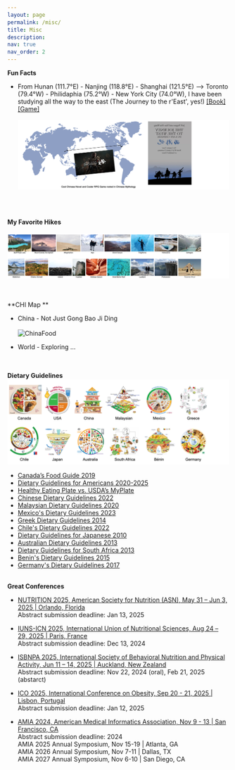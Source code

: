 ```yaml
---
layout: page
permalink: /misc/
title: Misc
description:
nav: true
nav_order: 2
---
```


**Fun Facts**

* From Hunan (111.7°E) - Nanjing (118.8°E) - Shanghai (121.5°E) –> Toronto (79.4°W) - Philidaphia (75.2°W) - New York City (74.0°W), I have been studying all the way to the east (The Journey to the r'East', yes!) <a href='https://en.wikipedia.org/wiki/Journey_to_the_West'>[Book]</a> <a href='https://store.steampowered.com/app/2358720/Black_Myth_Wukong/'>[Game]</a>
<br/><br/>
![Journey](/assets/img/EastGame.png "Journey")
<!--      111.7°E 118.8°E   121.5°E      79.4°W     75.2°W  ,  New York 74.0060° W-->
<!-- * <a href='https://arthurweilu.com/'>Emerging Leader in Marketing Research</a> -->
<br/><br/>

**My Favorite Hikes**
<br/><br/>
![Hiking](/assets/img/Hiking4.png "Hiking")
<br/><br/><br/>

**CHI Map **

* China - Not Just Gong Bao Ji Ding
<br/><br/>
![ChinaFood](/assets/img/ChinaFood.jpg "ChinaFood")

* World - Exploring ...
<br/><br/><br/>

**Dietary Guidelines**
<br/>
![FoodGuide2](/assets/img/FG_12c_ok.png "Dietary Guidelines")
<!-- ![FoodGuide](/assets/img/FG_12c_ok.png "Dietary Guidelines") -->
<!-- [![FoodGuide2](/assets/img/FG_12c_ok.png)](https://food-guide.canada.ca/en/)  -->

* <a href='https://food-guide.canada.ca/en/'>Canada’s Food Guide 2019</a>
* <a href='https://www.dietaryguidelines.gov/sites/default/files/2020-12/Dietary_Guidelines_for_Americans_2020-2025.pdf'>Dietary Guidelines for Americans 2020-2025</a>
* <a href='https://www.hsph.harvard.edu/nutritionsource/healthy-eating-plate-vs-usda-myplate/'>Healthy Eating Plate vs. USDA’s MyPlate</a>
* <a href='http://dg.cnsoc.org/imgnewslist_0602_1.htm'>Chinese Dietary Guidelines 2022</a>
* <a href='https://hq.moh.gov.my/nutrition/wp-content/uploads/2021/07/Web%20MDG.pdf'>Malaysian Dietary Guidelines 2020</a>
* <a href='https://drive.google.com/file/d/1oJ0WBCZfI4ffE1ZtdyQg60snIdFibb98/view?pli=1'>Mexico's Dietary Guidelines 2023</a>
* <a href='http://www.diatrofikoiodigoi.gr/?Page=gia-enilikes'>Greek Dietary Guidelines 2014</a>
* <a href='https://www.minsal.cl/wp-content/uploads/2022/12/guias_alimentarias_2022_2ed.pdf'>Chile's Dietary Guidelines 2022</a>
* <a href='https://www.dietitian.or.jp/english/health/'>Dietary Guidelines for Japanese 2010</a>
* <a href='https://www.eatforhealth.gov.au/sites/default/files/2022-09/n55_australian_dietary_guidelines.pdf'>Australian Dietary Guidelines 2013</a>
* <a href='https://www.fao.org/3/as842e/as842e.pdf'>Dietary Guidelines for South Africa 2013</a>
* <a href='https://wiredhealthresources.net/presentations/82/story_content/external_files/Benin.pdf'>Benin's Dietary Guidelines 2015</a>
* <a href='https://www.dge.de/gesunde-ernaehrung/dge-ernaehrungsempfehlungen/dge-ernaehrungskreis/'>Germany's Dietary Guidelines 2017</a>
<br/><br/>

**Great Conferences**

* <a href='https://nutrition.org/meeting/'>NUTRITION 2025, American Society for Nutrition (ASN), May 31 – Jun 3, 2025 | Orlando, Florida</a> <br> Abstract submission deadline: Jan 13, 2025
* <a href='https://www.icn2025.org/'>IUNS-ICN 2025, International Union of Nutritional Sciences, Aug 24 – 29, 2025 | Paris, France</a> <br> Abstract submission deadline: Dec 13, 2024
* <a href='https://annualmeeting.isbnpa.org/'>ISBNPA 2025, International Society of Behavioral Nutrition and Physical Activity, Jun 11 – 14, 2025 | Auckland, New Zealand</a> <br> Abstract submission deadline: Nov 22, 2024 (oral), Feb 21, 2025 (abstarct)
* <a href='https://www.worldobesity.org/training-and-events/events/international-congress-on-obesity'>ICO 2025, International Conference on Obesity, Sep 20 - 21, 2025 | Lisbon, Portugal</a> <br>Abstract submission deadline: Jan 12, 2025

* <a href='https://www.amia.org/education-events/amia-2024-annual-symposium'>AMIA 2024, American Medical Informatics Association, Nov 9 - 13 | San Francisco, CA</a>
<br>Abstract submission deadline: 2024
<br>AMIA 2025 Annual Symposium, Nov 15-19 | Atlanta, GA
<br>AMIA 2026 Annual Symposium, Nov 7-11 | Dallas, TX
<br>AMIA 2027 Annual Symposium, Nov 6-10 | San Diego, CA

<br/><br/>





